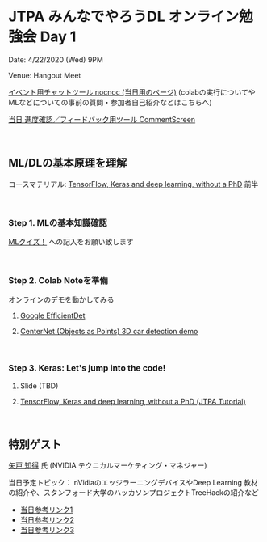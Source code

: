 # JTPA みんなでやろうDL オンライン勉強会 Day 1

Date: 4/22/2020 (Wed) 9PM

Venue: Hangout Meet

[イベント用チャットツール nocnoc (当日用のページ)](https://nocnoc.ooo/event/498A5C34-C242-4068-AC0C-4B06E168CFAB)
 (colabの実行についてやMLなどについての事前の質問・参加者自己紹介などはこちらへ)

[当日 進度確認／フィードバック用ツール CommentScreen ](https://commentscreen.com/comments?room=DL_together)

<br>

## ML/DLの基本原理を理解

コースマテリアル:
[TensorFlow, Keras and deep learning, without a PhD](https://codelabs.developers.google.com/codelabs/cloud-tensorflow-mnist/) 前半

<br>

### Step 1. MLの基本知識確認

[MLクイズ！](https://forms.gle/zumyqq5Y3vX3TPt58) への記入をお願い致します

<br>

### Step 2. Colab Noteを準備

オンラインのデモを動かしてみる

1) [Google EfficientDet](https://colab.research.google.com/github/google/automl/blob/master/efficientdet/tutorial.ipynb)
 
2) [CenterNet (Objects as Points) 3D car detection demo](https://colab.research.google.com/github/tugstugi/dl-colab-notebooks/blob/master/notebooks/CenterNet_ObjectsAsPoints_3D.ipynb)

<br>


### Step 3. Keras: Let's jump into the code!

1) Slide (TBD)

2) [TensorFlow, Keras and deep learning, without a PhD (JTPA Tutorial) ](https://colab.research.google.com/drive/1-LxxXEfhkuGXOkcKvbJPWsPo2XALO5i-)
<br>

## 特別ゲスト
[矢戸 知得](https://www.linkedin.com/in/chitoku-yato-01ba304/) 氏 (NVIDIA テクニカルマーケティング・マネジャー)

当日予定トピック： nVidiaのエッジラーニングデバイスやDeep Learning 教材の紹介や、スタンフォード大学のハッカソンプロジェクトTreeHackの紹介など

* [当日参考リンク1]()
* [当日参考リンク2]()
* [当日参考リンク3]()


